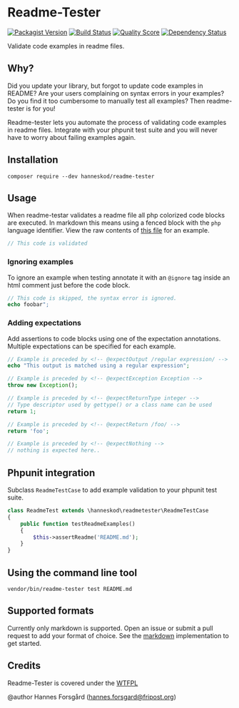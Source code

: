 Readme-Tester
=============

[![Packagist Version](https://img.shields.io/packagist/v/hanneskod/readme-tester.svg?style=flat-square)](https://packagist.org/packages/hanneskod/readme-tester)
[![Build Status](https://img.shields.io/travis/hanneskod/readme-tester/master.svg?style=flat-square)](https://travis-ci.org/hanneskod/readme-tester)
[![Quality Score](https://img.shields.io/scrutinizer/g/hanneskod/readme-tester.svg?style=flat-square)](https://scrutinizer-ci.com/g/hanneskod/readme-tester)
[![Dependency Status](https://img.shields.io/gemnasium/hanneskod/readme-tester.svg?style=flat-square)](https://gemnasium.com/hanneskod/readme-tester)

Validate code examples in readme files.

Why?
----
Did you update your library, but forgot to update code examples in README? Are
your users complaining on syntax errors in your examples? Do you find it too cumbersome
to manually test all examples? Then readme-tester is for you!

Readme-tester lets you automate the process of validating code examples in readme
files. Integrate with your phpunit test suite and you will never have to worry about
failing examples again.

Installation
------------
```shell
composer require --dev hanneskod/readme-tester
```

Usage
-----
When readme-testar validates a readme file all php colorized code blocks are executed.
In markdown this means using a fenced block with the `php` language identifier. View
the raw contents of [this file](/README.md) for an example.

```php
// This code is validated
```

### Ignoring examples

To ignore an example when testing annotate it with an `@ignore` tag inside an html
comment just before the code block.

<!-- @ignore -->
```php
// This code is skipped, the syntax error is ignored.
echo foobar";
```

### Adding expectations

Add assertions to code blocks using one of the expectation annotations. Multiple
expectations can be specified for each example.

<!-- @expectOutput /regular expression/ -->
```php
// Example is preceded by <!-- @expectOutput /regular expression/ -->
echo "This output is matched using a regular expression";
```

<!-- @expectException Exception -->
```php
// Example is preceded by <!-- @expectException Exception -->
throw new Exception();
```

<!-- @expectReturnType integer -->
```php
// Example is preceded by <!-- @expectReturnType integer -->
// Type descriptor used by gettype() or a class name can be used
return 1;
```

<!-- @expectReturn /foo/ -->
```php
// Example is preceded by <!-- @expectReturn /foo/ -->
return 'foo';
```

<!-- @expectNothing -->
```php
// Example is preceded by <!-- @expectNothing -->
// nothing is expected here..
```

Phpunit integration
-------------------
Subclass `ReadmeTestCase` to add example validation to your phpunit test suite.

<!-- @ignore -->
```php
class ReadmeTest extends \hanneskod\readmetester\ReadmeTestCase
{
    public function testReadmeExamples()
    {
        $this->assertReadme('README.md');
    }
}
```

Using the command line tool
---------------------------
```shell
vendor/bin/readme-tester test README.md
```

Supported formats
-----------------
Currently only markdown is supported. Open an issue or submit a pull request to
add your format of choice. See the [markdown](/src/Format/Markdown.php) implementation
to get started.

Credits
-------
Readme-Tester is covered under the [WTFPL](http://www.wtfpl.net/)

@author Hannes Forsgård (hannes.forsgard@fripost.org)
